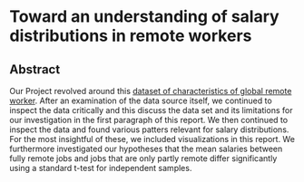 # Toward an understanding of salary distributions in remote workers

## Abstract
 

Our Project revolved around this [dataset of characteristics of global remote worker](https://salaries.freshremote.work/download/).
After an examination of the data source itself, we continued to inspect the data critically and this discuss the data set and its limitations for our investigation in the first paragraph of this report. 
We then continued to inspect the data and found various patters relevant for salary distributions. For the most insightful of these, we included visualizations in this report.
We furthermore investigated our hypotheses that the mean salaries between fully remote jobs and jobs that are only partly remote differ significantly using a standard t-test for independent samples.
